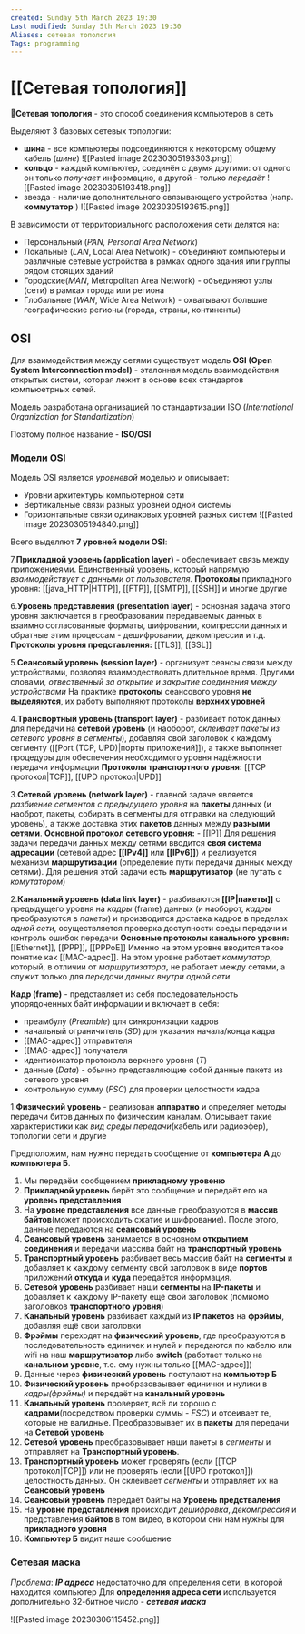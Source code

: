 ```yaml
---
created: Sunday 5th March 2023 19:30
Last modified: Sunday 5th March 2023 19:30
Aliases: сетевая топология
Tags: programming
---
```


# [[Сетевая топология]]

📌**Сетевая топология** - это способ соединения компьютеров в сеть

Выделяют 3 базовых сетевых топологии:
- **шина** - все компьютеры подсоединяются к некоторому общему кабель (*шине*)
![[Pasted image 20230305193303.png]]
- **кольцо** - каждый компьютер, соединён с двумя другими: от одного он только *получает* информацию, а другой - только *передаёт* 
![[Pasted image 20230305193418.png]]
- звезда - наличие дополнительного связывающего устройства (напр. **коммутатор** )
![[Pasted image 20230305193615.png]]

В зависимости от территориального расположения сети делятся на:

- Персональный (*PAN, Personal Area Network*)
- Локальные (*LAN*, Local Area Network) - объединяют компьютеры и различные сетевые устройства в рамках одного здания или группы рядом стоящих зданий
- Городские(*MAN*, Metropolitan Area Network) - объединяют узлы (сети) в рамках города или региона
- Глобальные (*WAN*, Wide Area Network) - охватывают большие географические регионы (города, страны, континенты)

## OSI
Для взаимодействия между сетями существует модель **OSI (Open System Interconnection model)** - эталонная модель взаимодействия открытых систем, которая лежит в основе всех стандартов компьюетрных сетей. 

Модель разработана организацией по стандартизации ISO (*International Organization for Standartization*)

Поэтому полное название - **ISO/OSI**

### Модели OSI

Модель OSI является *уровневой* моделью и описывает:
- Уровни архитектуры компьютерной сети
- Вертикальные связи разных уровней одной системы
- Горизонтальные связи одинаковых уровней разных систем
![[Pasted image 20230305194840.png]]

Всего выделяют **7 уровней модели OSI**:

7.**Прикладной уровень (application layer)** - обеспечивает связь между приложениеями. Единственный уровень, который напрямую *взаимодействует с данными от пользователя.*
**Протоколы** прикладного уровня: [[java_HTTP|HTTP]], [[FTP]], [[SMTP]], [[SSH]] и многие другие

6.**Уровень представления (presentation layer)** - основная задача этого уровня заключается в преобразовании передаваемых данных в взаимно согласованные форматы, шифровании, компрессии данных и обратные этим процессам - дешифровании, декомпрессии и т.д.
**Протоколы уровня представления:** [[TLS]], [[SSL]]

5.**Сеансовый уровень (session layer)** - организует сеансы связи между устройствами, позволяя взаимодествовать длительное время. Другими словами, *отвественный за открытие и закрытие соединения между устройствами*
На практике **протоколы** сеансового уровня **не выделяются**, их работу выполняют протоколы **верхних уровней** 

4.**Транспортный уровень (transport layer)** - разбивает поток данных для передачи на **сетевой уровень** (и наоборот, *склеивает пакеты из сетевого уровня в сегменты*), добавляя свой заголовок к каждому сегменту ([[Port (TCP, UPD)|порты приложений]]), а также выполняет процедуры для обеспечения необходимого уровня надёжности передачи информации
**Протоколы транспортного уровня:** [[TCP протокол|TCP]], [[UPD протокол|UPD]]

3.**Сетевой уровень (network layer)** - главной задаче является *разбиение сегментов с предыдущего уровня* на **пакеты** данных (и наоброт, пакеты, собирать в сегменты для отправки на следующий уровень), а также доставка этих **пакетов** данных между **разными сетями**. 
**Основной протокол сетевого уровня:** - [[IP]]
Для решения задачи передачи данных между сетями вводится **своя система адресации** (сетевой адрес **[[IPv4]]** или **[[IPv6]]**) и реализуется механизм **маршрутизации** (определение пути передачи данных между сетями). Для решения этой задачи есть **маршрутизатор** (не путать с *комутатором*)

2.**Канальный уровень (data link layer)** - разбиваются **[[IP|пакеты]]** с предыдущего уровня на *кадры* (frame) данных (и наоборот, *кадры* преобразуются в *пакеты*) и производится доставка кадров в пределах *одной сети*, осуществляется проверка доступности среды передачи и контроль ошибок передачи
**Основные протоколы канального уровня:** [[Ethernet]], [[PPP]], [[PPPoE]]
Именно на этом уровне вводится такое понятие как [[MAC-адрес]]. На этом уровне работает *коммутатор*, который, в отличии от *маршрутизатора*, не работает между сетями, а служит только для *передачи данных внутри одной сети*

**Кадр (frame)** - представляет из себя последовательность упорядоченных байт информации и включает в себя:
- преамбулу (*Preamble*) для синхронизации кадров
- начальный ограничитель (*SD*) для указания начала/конца кадра
- [[MAC-адрес]] отправителя
- [[MAC-адрес]] получателя
- идентификатор протокола верхнего уровня (*T*)
- данные (*Data*) - обычно представляющие собой данные пакета из сетевого уровня
- контрольную сумму (*FSC*) для проверки целостности кадра

1.**Физический уровень** - реализован **аппаратно** и определяет методы передачи битов данных по физическим каналам. Описывает такие характеристики как *вид среды передачи*(кабель или радиоэфер), топологии сети и другие 

Предположим, нам нужно передать сообщение от **компьютера А** до **компьютера Б**.
1. Мы передаём сообщением **прикладному уровеню**
2. **Прикладной уровень** берёт это сообщение и передаёт его на **уровень представления**
3. На **уровне представления** все данные преобразуются в **массив байтов**(может происходить сжатие и шифрование). После этого, данные передаются на **сеансовый уровень** 
4. **Сеансовый уровень** занимается в основном **открытием соединения** и передачи массива байт на **транспортный уровень**  
5. **Транспортный уровень** разбивает весь массив байт на **сегменты** и добавляет к каждому сегменту свой заголовок в виде **портов** приложений **откуда** и **куда** передаётся информация.  
6. **Сетевой уровень** разбивает наши **сегменты** на **IP-пакеты** и добавляет к каждому IP-пакету ещё свой заголовок (помиомо заголовков **транспортного уровня**)
7. **Канальный уровень** разбивает каждый из **IP пакетов** на **фрэймы**, добавляя ещё свои заголовки 
8. **Фрэймы** переходят на **физический уровень**, где преобразуются в последовательность единичек и нулей и передаются по кабелю или wifi на наш **маршрутизатор** либо **switch** (работает только на **канальном уровне**, т.е. ему нужны только [[MAC-адрес]])  
9. Данные через **физический уровень** поступают на **компьютер Б**
10. **Физический уровень** преобразоваывает единички и нулики в *кадры(фрэймы)* и передаёт на **канальный уровень**
11. **Канальный уровень** проверяет, всё ли хорошо с **кадрами**(посредством проверки суммы - *FSC*) и отсеивает те, которые не валидные. Преобразовывает их в **пакеты** для передачи на **Сетевой уровень**
12. **Сетевой уровень** преобразовывает наши пакеты в *сегменты* и отправляет на **Транспортный уровень**. 
13. **Транспортный уровень** может проверять (если [[TCP протокол|TCP]]) или не проверять (если [[UPD протокол]]) целостность данных. Он склеивает *сегменты* и отправляет их на **Сеансовый уровень**
14. **Сеансовый уровень** передаёт байты на **Уровень предстваления**
15. На **уровне представления** происходит *дешифровка*, *декомпрессия* и представления **байтов** в том видео, в котором они нам нужны для **прикладного уровня**
16. **Компьютер Б** видит наше сообщение

### Сетевая маска
*Проблема*: ***IP адреса*** недостаточно для определения сети, в которой находится компьютер
Для **определения адреса сети** используется дополнительно 32-битное число - ***сетевая маска***

![[Pasted image 20230306115452.png]]
